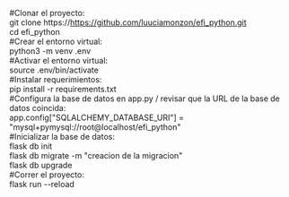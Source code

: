 
#Clonar el proyecto:\
    git clone https://https://github.com/luuciamonzon/efi_python.git <br>
    cd efi_python\
#Crear el entorno virtual:\
    python3 -m venv .env\
#Activar el entorno virtual:\
    source .env/bin/activate\
#Instalar requerimientos:\
    pip install -r requirements.txt\
#Configura la base de datos en app.py / revisar que la URL de la base de datos coincida:\
    app.config["SQLALCHEMY_DATABASE_URI"] = "mysql+pymysql://root@localhost/efi_python"\
#Inicializar la base de datos:\
    flask db init <br>
    flask db migrate -m "creacion de la migracion"<br>
    flask db upgrade\
#Correr el proyecto:\
    flask run --reload 
